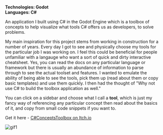 **Technologies: Godot \
Languages: C#**

An application I built using C# in the Godot Engine which is a toolbox of concepts to help visualize what tools C# offers us as developers, to solve problems.

My main inspiration for this project stems from working in construction for a number of years. Every day I got to see and physically choose my tools for the particular job I was working on. I feel this could be beneficial for people unfamiliar with a langauge who want a sort of quick and dirty interactive cheatsheet. Yes, you can read the docs on any particular language or framework but there is usually an abundance of information to parse through to see the actual toolset and features. I wanted to emulate the ability of being able to see the tools, pick them up (read about them or copy basic templates) and use them quickly. I then had the thought of "Why not use C# to build the toolbox application as well."

You can click on a sidebar and choose what I call a **tool**, which is just my fancy way of referencing any particular concept then read about the basics of it, and copy from small code snippets if you want to.

Get it here - [C#ConceptsToolbox on Itch.io](https://booch-portfolio.itch.io/c-sharpconcepttoolbox)

![gif1](https://github.com/SamDevelopsCode/ConceptsToolbox/assets/122749374/dca9cc6f-b170-4a61-b92f-e844ed635a0f)
